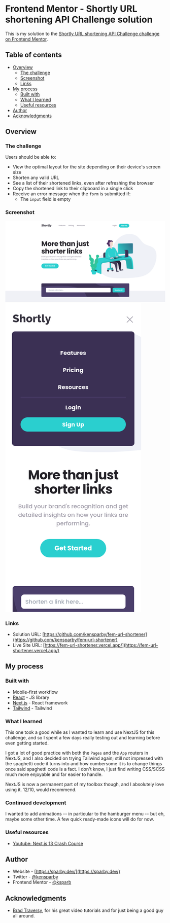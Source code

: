 # Frontend Mentor - Shortly URL shortening API Challenge solution

This is my solution to the [Shortly URL shortening API Challenge challenge on Frontend Mentor](https://www.frontendmentor.io/challenges/url-shortening-api-landing-page-2ce3ob-G).

## Table of contents

- [Overview](#overview)
  - [The challenge](#the-challenge)
  - [Screenshot](#screenshot)
  - [Links](#links)
- [My process](#my-process)
  - [Built with](#built-with)
  - [What I learned](#what-i-learned)
  - [Useful resources](#useful-resources)
- [Author](#author)
- [Acknowledgments](#acknowledgments)


## Overview

### The challenge

Users should be able to:

- View the optimal layout for the site depending on their device's screen size
- Shorten any valid URL
- See a list of their shortened links, even after refreshing the browser
- Copy the shortened link to their clipboard in a single click
- Receive an error message when the `form` is submitted if:
  - The `input` field is empty

### Screenshot

![Screenshot of solution on desktop](./screenshot-desktop.png?raw=true)
![Screenshot of solution on mobile](./screenshot-mobile.png?raw=true)

### Links

- Solution URL: [https://github.com/kensparby/fem-url-shortener](https://github.com/kensparby/fem-url-shortener)
- Live Site URL: [https://fem-url-shortener.vercel.app/](https://fem-url-shortener.vercel.app/)

## My process

### Built with

- Mobile-first workflow
- [React](https://reactjs.org/) - JS library
- [Next.js](https://nextjs.org/) - React framework
- [Tailwind](https://tailwindcss.com/) - Tailwind

### What I learned

This one took a good while as I wanted to learn and use NextJS for this challenge, and so I spent a few days really testing out and learning before even getting started.

I got a lot of good practice with both the `Pages` and the `App` routers in NextJS, and I also decided on trying Tailwind again; still not impressed with the spaghetti code it turns into and how cumbersome it is to change things once said spaghetti code is a fact. I don't know, I just find writing CSS/SCSS much more enjoyable and far easier to handle.

NextJS is now a permanent part of my toolbox though, and I absolutely love using it. 12/10, would recommend.

### Continued development

I wanted to add animations -- in particular to the hamburger menu -- but eh, maybe some other time. A few quick ready-made icons will do for now.

### Useful resources

- [Youtube: Next.js 13 Crash Course](https://www.youtube.com/watch?v=Y6KDk5iyrYE)

## Author

- Website - [https://sparby.dev/](https://sparby.dev/)
- Twitter - [@kensparby](https://www.twitter.com/kensparby)
- Frontend Mentor - [@ksparb](https://www.frontendmentor.io/profile/ksparb)

## Acknowledgments

- [Brad Traversy](https://www.youtube.com/@TraversyMedia), for his great video tutorials and for just being a good guy all around.